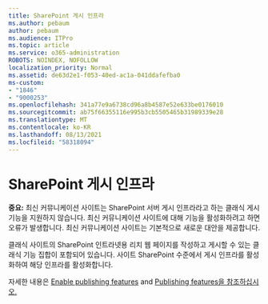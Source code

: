 ```yaml
---
title: SharePoint 게시 인프라
ms.author: pebaum
author: pebaum
ms.audience: ITPro
ms.topic: article
ms.service: o365-administration
ROBOTS: NOINDEX, NOFOLLOW
localization_priority: Normal
ms.assetid: de63d2e1-f053-40ed-ac1a-041ddafefba0
ms-custom:
- "1846"
- "9000253"
ms.openlocfilehash: 341a77e9a6738cd96a8b4587e52e633be0176010
ms.sourcegitcommit: ab75f66355116e995b3cb5505465b31989339e28
ms.translationtype: MT
ms.contentlocale: ko-KR
ms.lasthandoff: 08/13/2021
ms.locfileid: "58318094"
---
```

# <a name="sharepoint-publishing-infrastructure"></a>SharePoint 게시 인프라

**중요:** 최신 커뮤니케이션 사이트는 SharePoint 서버 게시 인프라라고 하는 클래식 게시 기능을 지원하지 않습니다. 최신 커뮤니케이션 사이트에 대해 기능을 활성화하려고 하면 오류가 발생합니다. 최신 커뮤니케이션 사이트는 기본적으로 새로운 대안을 제공합니다.

클래식 사이트의 SharePoint 인트라넷용 리치 웹 페이지를 작성하고 게시할 수 있는 클래식 기능 집합이 포함되어 있습니다. 사이트 SharePoint 수준에서 게시 인프라를 활성화하여 해당 인프라를 활성화합니다.

자세한 내용은 [Enable publishing features](https://support.office.com/article/Enable-publishing-features-479677A6-8B33-4AC7-907D-071C1C7E4518) and [Publishing features을 참조하십시오.](https://support.office.com/article/Features-enabled-in-a-SharePoint-Online-publishing-site-3AB3810C-3C2C-4361-9D0E-0CBE666EA0B0?wt.mc_id=O365_Portal_MMaven#__toc336865553)
